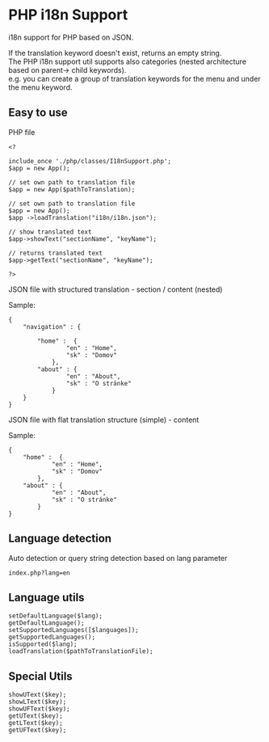 # PHP i18n Support
i18n support for PHP based on JSON. <br>

If the translation keyword doesn't exist, returns an empty string.<br>
The PHP i18n support util supports also categories (nested architecture based on parent-> child keywords). <br>
e.g. you can create a group of translation keywords for the menu and under the menu keyword.

## Easy to use

PHP file
```
<?

include_once './php/classes/I18nSupport.php';
$app = new App();

// set own path to translation file
$app = new App($pathToTranslation);

// set own path to translation file
$app = new App();
$app ->loadTranslation("i18n/i18n.json");

// show translated text
$app->showText("sectionName", "keyName");

// returns translated text
$app->getText("sectionName", "keyName");

?>
```
JSON file with structured translation - section / content (nested)

Sample:
```
{
    "navigation" : {

        "home" :  {
                "en" : "Home",
                "sk" : "Domov"
            },
        "about" : {
                "en" : "About",
                "sk" : "O stránke"
            }        
    }
}
``` 

JSON file with flat translation structure (simple) - content

Sample:
```
{
    "home" :  {
            "en" : "Home",
            "sk" : "Domov"
        },
    "about" : {
            "en" : "About",
            "sk" : "O stránke"
        }
}
``` 


## Language detection

Auto detection or query string detection based on lang parameter
```
index.php?lang=en
```

## Language utils

```
setDefaultLanguage($lang);
getDefaultLanguage();
setSupportedLanguages([$languages]);
getSupportedLanguages();
isSupported($lang);
loadTranslation($pathToTranslationFile);
```

## Special Utils
```
showUText($key);
showLText($key);
showUFText($key);
getUText($key);
getLText($key);
getUFText($key);
```
